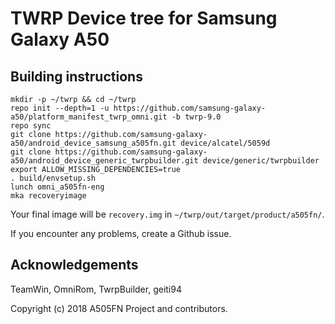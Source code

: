 # TWRP Device tree for Samsung Galaxy A50

## Building instructions

```
mkdir -p ~/twrp && cd ~/twrp
repo init --depth=1 -u https://github.com/samsung-galaxy-a50/platform_manifest_twrp_omni.git -b twrp-9.0
repo sync
git clone https://github.com/samsung-galaxy-a50/android_device_samsung_a505fn.git device/alcatel/5059d
git clone https://github.com/samsung-galaxy-a50/android_device_generic_twrpbuilder.git device/generic/twrpbuilder
export ALLOW_MISSING_DEPENDENCIES=true
. build/envsetup.sh
lunch omni_a505fn-eng
mka recoveryimage
```

Your final image will be `recovery.img` in `~/twrp/out/target/product/a505fn/`. 

If you encounter any problems, create a Github issue. 

## Acknowledgements

TeamWin, OmniRom, TwrpBuilder, geiti94

Copyright (c) 2018 A505FN Project and contributors. 

